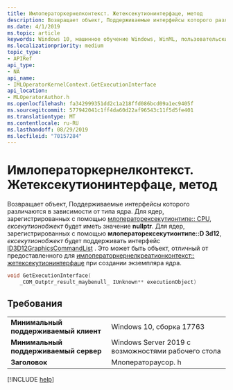 ```yaml
---
title: Имлоператоркернелконтекст. Жетексекутионинтерфаце, метод
description: Возвращает объект, Поддерживаемые интерфейсы которого различаются в зависимости от типа ядра.
ms.date: 4/1/2019
ms.topic: article
keywords: Windows 10, машинное обучение Windows, WinML, пользовательские операторы, Жетексекутионинтерфаце
ms.localizationpriority: medium
topic_type:
- APIRef
api_type:
- NA
api_name:
- IMLOperatorKernelContext.GetExecutionInterface
api_location:
- MLOperatorAuthor.h
ms.openlocfilehash: fa342999351dd2c1a218ffd086bcd09a1ec9405f
ms.sourcegitcommit: 577942041c1ff4da60d22af96543c11f5d5fe401
ms.translationtype: MT
ms.contentlocale: ru-RU
ms.lasthandoff: 08/29/2019
ms.locfileid: "70157284"
---
```

# <a name="imloperatorkernelcontextgetexecutioninterface-method"></a>Имлоператоркернелконтекст. Жетексекутионинтерфаце, метод

Возвращает объект, Поддерживаемые интерфейсы которого различаются в зависимости от типа ядра. Для ядер, зарегистрированных с помощью [млоператорексекутионтипе:: CPU](MLOperatorExecutionType.md), *ексекутионобжект* будет иметь значение **nullptr**. Для ядер, зарегистрированных с помощью **млоператорексекутионтипе::D 3d12**, *ексекутионобжект* будет поддерживать интерфейс [ID3D12GraphicsCommandList](https://docs.microsoft.com/windows/desktop/api/d3d12/nn-d3d12-id3d12graphicscommandlist) . Это может быть объект, отличный от предоставленного для [имлоператоркернелкреатионконтекст:: жетексекутионинтерфаце](IMLOperatorKernelCreationContext_GetExecutionInterface.md) при создании экземпляра ядра.

```cpp
void GetExecutionInterface(
    _COM_Outptr_result_maybenull_ IUnknown** executionObject)
```

## <a name="requirements"></a>Требования

| | |
|-|-|
| **Минимальный поддерживаемый клиент** | Windows 10, сборка 17763 |
| **Минимальный поддерживаемый сервер** | Windows Server 2019 с возможностями рабочего стола |
| **Заголовок** | Млоператораусор. h |

[!INCLUDE [help](../../includes/get-help.md)]
